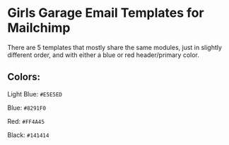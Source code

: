 # Girls Garage Email Templates for Mailchimp

There are 5 templates that mostly share the same modules, just in slightly different order, and with either a blue or red header/primary color.

## Colors:

Light Blue: `#E5E5ED`

Blue: `#8291F0`

Red: `#FF4A45`

Black: `#141414`